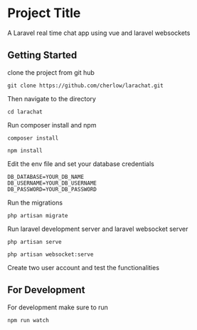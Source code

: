 # Project Title

A Laravel real time chat app using vue and laravel websockets

## Getting Started
clone the project from git hub

```
git clone https://github.com/cherlow/larachat.git
```
Then navigate to the directory

```
cd larachat
```
Run composer install and npm 

```
composer install
```
```
npm install
```
Edit the env file and set your database credentials
```
DB_DATABASE=YOUR_DB_NAME
DB_USERNAME=YOUR_DB_USERNAME
DB_PASSWORD=YOUR_DB_PASSWORD
```
Run the migrations
```
php artisan migrate
```
Run laravel development server and laravel websocket server
```
php artisan serve
```
```
php artisan websocket:serve
```

Create two user account and test the functionalities

## For Development
For development make sure to run 
```
npm run watch
```




